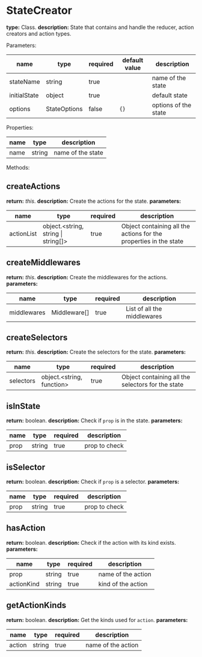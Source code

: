 # StateCreator

**type:** Class.
**description:** State that contains and handle the reducer, action creators and action types.

Parameters:

| name         | type         | required | default value | description          |
|--------------|--------------|----------|---------------|----------------------|
| stateName    | string       | true     |               | name of the state    |
| initialState | object       | true     |               | default state        |
| options      | StateOptions | false    | `{}`          | options of the state |

Properties:

| name     | type     | description          |
|----------|----------|----------------------|
| name     | string   | name of the state    |

Methods:

## createActions

**return:** *this*.
**description:** Create the actions for the state.
**parameters:**

| name         | type                                      | required | description          |
|--------------|-------------------------------------------|----------|----------------------|
| actionList   | object.&lt;string, string \| string[]&gt; | true     | Object containing all the actions for the properties in the state |

## createMiddlewares

**return:** *this*.
**description:** Create the middlewares for the actions.
**parameters:**

| name         | type         | required | description                 |
|--------------|--------------|----------|-----------------------------|
| middlewares  | Middleware[] | true     | List of all the middlewares |

## createSelectors

**return:** *this*.
**description:** Create the selectors for the state.
**parameters:**

| name         | type                            | required | description                         |
|--------------|---------------------------------|----------|-------------------------------------|
| selectors    | object.&lt;string, function&gt; | true     | Object containing all the selectors for the state |

## isInState

**return:** boolean.
**description:** Check if `prop` is in the state.
**parameters:**

| name    | type   | required | description   |
|---------|--------|----------|---------------|
| prop    | string | true     | prop to check |

## isSelector

**return:** boolean.
**description:** Check if `prop` is a selector.
**parameters:**

| name    | type   | required | description   |
|---------|--------|----------|---------------|
| prop    | string | true     | prop to check |

## hasAction

**return:** boolean.
**description:** Check if the action with its kind exists.
**parameters:**

| name       | type   | required | description        |
|------------|--------|----------|--------------------|
| prop       | string | true     | name of the action |
| actionKind | string | true     | kind of the action |

## getActionKinds

**return:** boolean.
**description:** Get the kinds used for `action`.
**parameters:**

| name       | type   | required | description        |
|------------|--------|----------|--------------------|
| action     | string | true     | name of the action |
